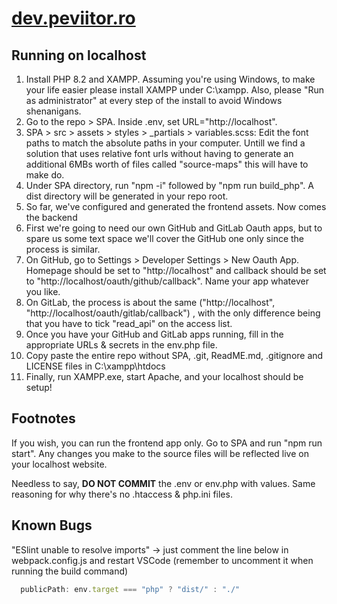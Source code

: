 # [dev.peviitor.ro](https://dev.peviitor.ro)

## Running on localhost

1. Install PHP 8.2 and XAMPP. Assuming you're using Windows, to make your life easier please install XAMPP under C:\\xampp. Also, please "Run as administrator" at every step of the install to avoid Windows shenanigans.
2. Go to the repo > SPA. Inside .env, set URL="http://localhost".
3. SPA > src > assets > styles > _partials > variables.scss: Edit the font paths to match the absolute paths in your computer. Untill we find a solution that uses relative font urls without having to generate an additional 6MBs worth of files called "source-maps" this will have to make do.
4. Under SPA directory, run "npm -i" followed by "npm run build_php". A dist directory will be generated in your repo root.
5. So far, we've configured and generated the frontend assets. Now comes the backend
6. First we're going to need our own GitHub and GitLab Oauth apps, but to spare us some text space we'll cover the GitHub one only since the process is similar.
7. On GitHub, go to Settings > Developer Settings > New Oauth App. Homepage should be set to "http://localhost" and callback should be set to "http://localhost/oauth/github/callback". Name your app whatever you like.
8. On GitLab, the process is about the same ("http://localhost", "http://localhost/oauth/gitlab/callback") , with the only difference being that you have to tick "read_api" on the access list.
9. Once you have your GitHub and GitLab apps running, fill in the appropriate URLs & secrets in the env.php file.
10. Copy paste the entire repo without SPA, .git, ReadME.md, .gitignore and LICENSE files in C:\\xampp\\htdocs
11. Finally, run XAMPP.exe, start Apache, and your localhost should be setup!

## Footnotes

If you wish, you can run the frontend app only. Go to SPA and run "npm run start". Any changes you make to the source files will be reflected live on your localhost website.

Needless to say, **DO NOT COMMIT** the .env or env.php with values. Same reasoning for why there's no .htaccess & php.ini files.

## Known Bugs

"ESlint unable to resolve imports" -> just comment the line below in webpack.config.js and restart VSCode (remember to uncomment it when running the build command)
```javascript
  publicPath: env.target === "php" ? "dist/" : "./"
```
